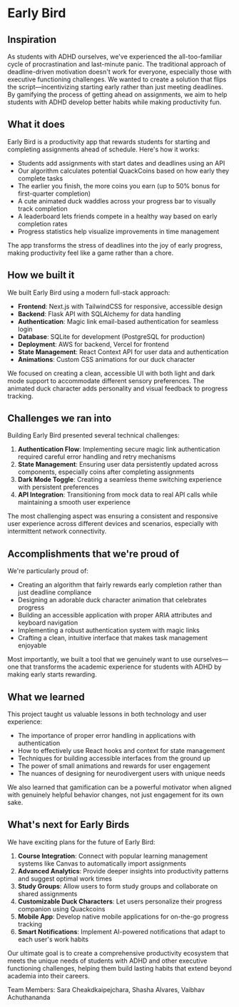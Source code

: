 # Early Bird

## Inspiration

As students with ADHD ourselves, we've experienced the all-too-familiar cycle of procrastination and last-minute panic. The traditional approach of deadline-driven motivation doesn't work for everyone, especially those with executive functioning challenges. We wanted to create a solution that flips the script—incentivizing starting early rather than just meeting deadlines. By gamifying the process of getting ahead on assignments, we aim to help students with ADHD develop better habits while making productivity fun.

## What it does

Early Bird is a productivity app that rewards students for starting and completing assignments ahead of schedule. Here's how it works:

- Students add assignments with start dates and deadlines using an API
- Our algorithm calculates potential QuackCoins based on how early they complete tasks
- The earlier you finish, the more coins you earn (up to 50% bonus for first-quarter completion)
- A cute animated duck waddles across your progress bar to visually track completion
- A leaderboard lets friends compete in a healthy way based on early completion rates
- Progress statistics help visualize improvements in time management

The app transforms the stress of deadlines into the joy of early progress, making productivity feel like a game rather than a chore.

## How we built it

We built Early Bird using a modern full-stack approach:

- **Frontend**: Next.js with TailwindCSS for responsive, accessible design
- **Backend**: Flask API with SQLAlchemy for data handling
- **Authentication**: Magic link email-based authentication for seamless login
- **Database**: SQLite for development (PostgreSQL for production)
- **Deployment**: AWS for backend, Vercel for frontend
- **State Management**: React Context API for user data and authentication
- **Animations**: Custom CSS animations for our duck character

We focused on creating a clean, accessible UI with both light and dark mode support to accommodate different sensory preferences. The animated duck character adds personality and visual feedback to progress tracking.

## Challenges we ran into

Building Early Bird presented several technical challenges:

1. **Authentication Flow**: Implementing secure magic link authentication required careful error handling and retry mechanisms
2. **State Management**: Ensuring user data persistently updated across components, especially coins after completing assignments
3. **Dark Mode Toggle**: Creating a seamless theme switching experience with persistent preferences
4. **API Integration**: Transitioning from mock data to real API calls while maintaining a smooth user experience

The most challenging aspect was ensuring a consistent and responsive user experience across different devices and scenarios, especially with intermittent network connectivity.

## Accomplishments that we're proud of

We're particularly proud of:

- Creating an algorithm that fairly rewards early completion rather than just deadline compliance
- Designing an adorable duck character animation that celebrates progress
- Building an accessible application with proper ARIA attributes and keyboard navigation
- Implementing a robust authentication system with magic links
- Crafting a clean, intuitive interface that makes task management enjoyable

Most importantly, we built a tool that we genuinely want to use ourselves—one that transforms the academic experience for students with ADHD by making early starts rewarding.

## What we learned

This project taught us valuable lessons in both technology and user experience:

- The importance of proper error handling in applications with authentication
- How to effectively use React hooks and context for state management
- Techniques for building accessible interfaces from the ground up
- The power of small animations and rewards for user engagement
- The nuances of designing for neurodivergent users with unique needs

We also learned that gamification can be a powerful motivator when aligned with genuinely helpful behavior changes, not just engagement for its own sake.

## What's next for Early Birds

We have exciting plans for the future of Early Bird:

1. **Course Integration**: Connect with popular learning management systems like Canvas to automatically import assignments
2. **Advanced Analytics**: Provide deeper insights into productivity patterns and suggest optimal work times
3. **Study Groups**: Allow users to form study groups and collaborate on shared assignments
4. **Customizable Duck Characters**: Let users personalize their progress companion using Quackcoins
5. **Mobile App**: Develop native mobile applications for on-the-go progress tracking
6. **Smart Notifications**: Implement AI-powered notifications that adapt to each user's work habits

Our ultimate goal is to create a comprehensive productivity ecosystem that meets the unique needs of students with ADHD and other executive functioning challenges, helping them build lasting habits that extend beyond academia into their careers.

Team Members: Sara Cheakdkaipejchara, Shasha Alvares, Vaibhav Achuthananda
